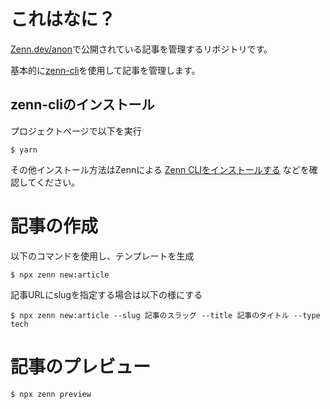 # これはなに？

[Zenn.dev/anon](https://zenn.dev/anon)で公開されている記事を管理するリポジトリです。

基本的に[zenn-cli](https://zenn-dev.github.io/zenn-docs-for-developers/guides/zenn-editor/zenn-cli)を使用して記事を管理します。

## zenn-cliのインストール

プロジェクトページで以下を実行

```shell
$ yarn
```

その他インストール方法はZennによる [Zenn CLIをインストールする](https://zenn.dev/zenn/articles/install-zenn-cli) などを確認してください。


# 記事の作成

以下のコマンドを使用し、テンプレートを生成

```shell
$ npx zenn new:article
```

記事URLにslugを指定する場合は以下の様にする

```shell
$ npx zenn new:article --slug 記事のスラッグ --title 記事のタイトル --type tech
```

# 記事のプレビュー

```shell
$ npx zenn preview
```

